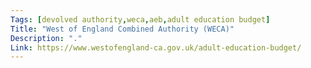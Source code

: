 ```yaml
---
Tags: [devolved authority,weca,aeb,adult education budget]
Title: "West of England Combined Authority (WECA)"
Description: "."
Link: https://www.westofengland-ca.gov.uk/adult-education-budget/
---
```

